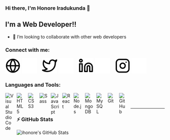 ### Hi there, I'm Honore Iradukunda 👋

<!--
**ihonore/ihonore** is a ✨ _special_ ✨ repository because its `README.md` (this file) appears on your GitHub profile.

Here are some ideas to get you started:

- 🔭 I’m currently working on ...
- 🌱 I’m currently learning ...
- 👯 I’m looking to collaborate on ...
- 🤔 I’m looking for help with ...
- 💬 Ask me about ...
- 📫 How to reach me: ...
- 😄 Pronouns: ...
- ⚡ Fun fact: ...
-->

## I'm a Web Developer!!

- 👯 I’m looking to collaborate with other web developers

### Connect with me:

[![website](./img/globe-light.svg)](https://ihonore.netlify.app#gh-light-mode-only)
[![website](./img/globe-dark.svg)](https://ihonore.netlify.app#gh-dark-mode-only)
&nbsp;&nbsp;
[![website](./img/twitter-light.svg)](https://twitter.com/ihonore01#gh-light-mode-only)
[![website](./img/twitter-dark.svg)](https://twitter.com/ihonore01#gh-dark-mode-only)
&nbsp;&nbsp;
[![website](./img/linkedin-light.svg)](https://linkedin.com/in/ihonore#gh-light-mode-only)
[![website](./img/linkedin-dark.svg)](https://linkedin.com/in/ihonore#gh-dark-mode-only)
&nbsp;&nbsp;
[![website](./img/instagram-light.svg)](https://instagram.com/ihonore#gh-light-mode-only)
[![website](./img/instagram-dark.svg)](https://instagram.com/ihonore#gh-dark-mode-only)

### Languages and Tools:

<img align="left" alt="Visual Studio Code" width="26px" src="https://cdn.jsdelivr.net/gh/devicons/devicon/icons/vscode/vscode-original.svg" style="padding-right:10px;" />
<img align="left" alt="HTML5" width="26px" src="https://cdn.jsdelivr.net/gh/devicons/devicon/icons/html5/html5-original.svg" style="padding-right:10px;" />
<img align="left" alt="CSS3" width="26px" src="https://cdn.jsdelivr.net/gh/devicons/devicon/icons/css3/css3-original.svg" style="padding-right:10px;" />
<img align="left" alt="Sass" width="26px" src="https://cdn.jsdelivr.net/gh/devicons/devicon/icons/sass/sass-original.svg" style="padding-right:10px;" />
<img align="left" alt="JavaScript" width="26px" src="https://cdn.jsdelivr.net/gh/devicons/devicon/icons/javascript/javascript-original.svg" style="padding-right:10px;" />
<img align="left" alt="React" width="26px" src="https://cdn.jsdelivr.net/gh/devicons/devicon/icons/react/react-original.svg" style="padding-right:10px;" />
<img align="left" alt="Node.js" width="26px" src="https://cdn.jsdelivr.net/gh/devicons/devicon/icons/nodejs/nodejs-original.svg" style="padding-right:10px;" />
<img align="left" alt="MongoDB" width="26px" src="https://cdn.jsdelivr.net/gh/devicons/devicon/icons/mongodb/mongodb-original.svg" style="padding-right:10px;" />
<img align="left" alt="MySQL" width="26px" src="https://cdn.jsdelivr.net/gh/devicons/devicon/icons/mysql/mysql-original.svg" style="padding-right:10px;" />
<img align="left" alt="Git" width="26px" src="https://cdn.jsdelivr.net/gh/devicons/devicon/icons/git/git-original.svg" style="padding-right:10px;" />
<img align="left" alt="GitHub" width="26px" src="https://user-images.githubusercontent.com/3369400/139447912-e0f43f33-6d9f-45f8-be46-2df5bbc91289.png" style="padding-right:10px;" />
<br />
<br />

---

### :zap: GitHub Stats

<img align="left" alt="ihonore's GitHub Stats" src="https://github-readme-stats.vercel.app/api?username=ihonore&show_icons=true&hide_border=false&title_color=ff652f&icon_color=FFE400&bg_color=09131B&text_color=ffffff&border_color=0c1a25" />

[website]: https://ihonore.netlify.app
[twitter]: https://twitter.com/honoreiradukund
[instagram]: https://instagram.com/ihonore
[linkedin]: https://linkedin.com/in/ihonore
[webdevplaylist]: https://www.youtube.com/playlist?list=PLkwxH9e_vrAJ0WbEsFA9W3I1W-g_BTsbt
